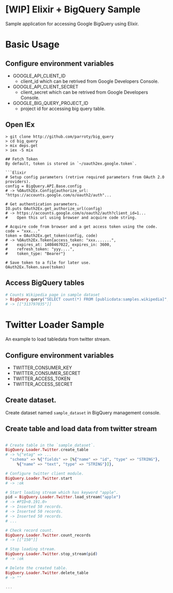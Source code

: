 [WIP] Elixir + BigQuery Sample
========

Sample application for accessing Google BigQuery using Elixir.

# Basic Usage
## Configure environment variables
- GOOGLE_API_CLIENT_ID
    - client_id which can be retrived from Google Developers Console.
- GOOGLE_API_CLIENT_SECRET
    - client_secret which can be retrived from Google Developers Console.
- GOOGLE_BIG_QUERY_PROJECT_ID
    - project id for accessing big query table.

## Open IEx
```Shell
> git clone http://github.com/parroty/big_query
> cd big_query
> mix deps.get
> iex -S mix

## Fetch Token
By default, token is stored in `~/oauth2ex.google.token`.

```Elixir
# Setup config parameters (retrive required parameters from OAuth 2.0 providers).
config = BigQuery.API.Base.config
# -> %OAuth2Ex.Config{authorize_url: "https://accounts.google.com/o/oauth2/auth"...

# Get authentication parameters.
IO.puts OAuth2Ex.get_authorize_url(config)
# -> https://accounts.google.com/o/oauth2/auth?client_id=1...
#    Open this url using browser and acquire code string.

# Acquire code from browser and a get access token using the code.
code = "xxx..."
token = OAuth2Ex.get_token(config, code)
# -> %OAuth2Ex.Token{access_token: "xxx.......",
#    expires_at: 1408467022, expires_in: 3600,
#    refresh_token: "yyy....",
#    token_type: "Bearer"}

# Save token to a file for later use.
OAuth2Ex.Token.save(token)
```

## Access BigQuery tables
```Elixir
# Counts Wikipedia page in sample dataset
> BigQuery.query("SELECT count(*) FROM [publicdata:samples.wikipedia]", "wikipedia")
# -> [["313797035"]]
```

# Twitter Loader Sample
An example to load tabledata from twitter stream.

## Configure environment variables
- TWITTER_CONSUMER_KEY
- TWITTER_CONSUMER_SECRET
- TWITTER_ACCESS_TOKEN
- TWITTER_ACCESS_SECRET

## Create dataset.
Create dataset named `sample_dataset` in BigQuery management console.

## Create table and load data from twitter stream
```elixir

# Create table in the `sample_dataset`.
BigQuery.Loader.Twitter.create_table
# -> %{"etag" => ...
  "schema" => %{"fields" => [%{"name" => "id", "type" => "STRING"},
     %{"name" => "text", "type" => "STRING"}]},

# Configure twitter client module.
BigQuery.Loader.Twitter.start
# -> :ok

# Start loading stream which has keyword "apple".
pid = BigQuery.Loader.Twitter.load_stream("apple")
# -> #PID<0.191.0>
# -> Inserted 50 records.
# -> Inserted 50 records.
# -> Inserted 50 records.
# ...

# Check record count.
BigQuery.Loader.Twitter.count_records
# -> [["150"]]

# Stop loading stream.
BigQuery.Loader.Twitter.stop_stream(pid)
# -> :ok

# Delete the created table.
BigQuery.Loader.Twitter.delete_table
# -> ""

...

